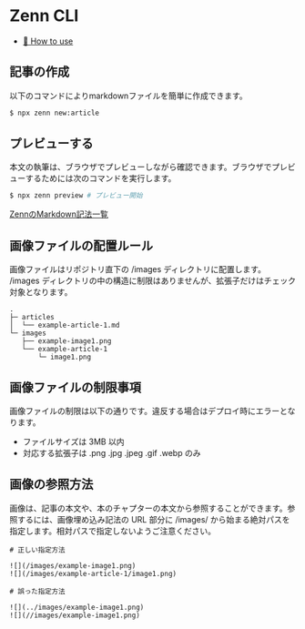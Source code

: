 # Zenn CLI

* [📘 How to use](https://zenn.dev/zenn/articles/zenn-cli-guide)

## 記事の作成

以下のコマンドによりmarkdownファイルを簡単に作成できます。

```bash
$ npx zenn new:article
```

## プレビューする

本文の執筆は、ブラウザでプレビューしながら確認できます。ブラウザでプレビューするためには次のコマンドを実行します。

```bash
$ npx zenn preview # プレビュー開始
```


[ZennのMarkdown記法一覧](https://zenn.dev/zenn/articles/markdown-guide)

## 画像ファイルの配置ルール

画像ファイルはリポジトリ直下の /images ディレクトリに配置します。 /images ディレクトリの中の構造に制限はありませんが、拡張子だけはチェック対象となります。  

```
.
├─ articles
│  └── example-article-1.md
└─ images
   ├── example-image1.png
   └── example-article-1
       └─ image1.png
```

## 画像ファイルの制限事項

画像ファイルの制限は以下の通りです。違反する場合はデプロイ時にエラーとなります。

- ファイルサイズは 3MB 以内
- 対応する拡張子は .png .jpg .jpeg .gif .webp のみ

## 画像の参照方法

画像は、記事の本文や、本のチャプターの本文から参照することができます。参照するには、画像埋め込み記法の URL 部分に /images/ から始まる絶対パスを指定します。相対パスで指定しないようご注意ください。

```
# 正しい指定方法

![](/images/example-image1.png)
![](/images/example-article-1/image1.png)

# 誤った指定方法

![](../images/example-image1.png)
![](//images/example-image1.png)
```

